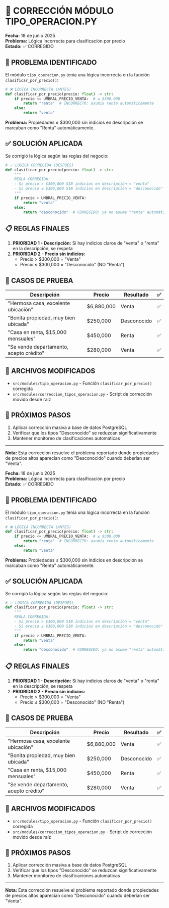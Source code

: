 # 🔧 CORRECCIÓN MÓDULO TIPO_OPERACION.PY

**Fecha:** 18 de junio 2025  
**Problema:** Lógica incorrecta para clasificación por precio  
**Estado:** ✅ CORREGIDO

## 🐛 PROBLEMA IDENTIFICADO

El módulo `tipo_operacion.py` tenía una lógica incorrecta en la función `clasificar_por_precio()`:

```python
# ❌ LÓGICA INCORRECTA (ANTES)
def clasificar_por_precio(precio: float) -> str:
    if precio <= UMBRAL_PRECIO_VENTA:  # ≤ $300,000
        return "renta"  # INCORRECTO: asumía renta automáticamente
    else:
        return "venta"
```

**Problema:** Propiedades ≤ $300,000 sin indicios en descripción se marcaban como "Renta" automáticamente.

## ✅ SOLUCIÓN APLICADA

Se corrigió la lógica según las reglas del negocio:

```python
# ✅ LÓGICA CORREGIDA (DESPUÉS)
def clasificar_por_precio(precio: float) -> str:
    """
    REGLA CORREGIDA:
    - Si precio > $300,000 SIN indicios en descripción = "venta"
    - Si precio ≤ $300,000 SIN indicios en descripción = "desconocido"
    """
    if precio > UMBRAL_PRECIO_VENTA:
        return "venta"
    else:
        return "desconocido"  # CORREGIDO: ya no asume "renta" automáticamente
```

## 📋 REGLAS FINALES

1. **PRIORIDAD 1 - Descripción:** Si hay indicios claros de "venta" o "renta" en la descripción, se respeta
2. **PRIORIDAD 2 - Precio sin indicios:**
   - Precio > $300,000 = "Venta"
   - Precio ≤ $300,000 = "Desconocido" (NO "Renta")

## 🧪 CASOS DE PRUEBA

| Descripción | Precio | Resultado | ✅ |
|-------------|--------|-----------|-----|
| "Hermosa casa, excelente ubicación" | $6,880,000 | Venta | ✅ |
| "Bonita propiedad, muy bien ubicada" | $250,000 | Desconocido | ✅ |
| "Casa en renta, $15,000 mensuales" | $450,000 | Renta | ✅ |
| "Se vende departamento, acepto crédito" | $280,000 | Venta | ✅ |

## 📁 ARCHIVOS MODIFICADOS

- `src/modules/tipo_operacion.py` - Función `clasificar_por_precio()` corregida
- `src/modules/correccion_tipos_operacion.py` - Script de corrección movido desde raíz

## 🔄 PRÓXIMOS PASOS

1. Aplicar corrección masiva a base de datos PostgreSQL
2. Verificar que los tipos "Desconocido" se reduzcan significativamente
3. Mantener monitoreo de clasificaciones automáticas

---
**Nota:** Esta corrección resuelve el problema reportado donde propiedades de precios altos aparecían como "Desconocido" cuando deberían ser "Venta". 

**Fecha:** 18 de junio 2025  
**Problema:** Lógica incorrecta para clasificación por precio  
**Estado:** ✅ CORREGIDO

## 🐛 PROBLEMA IDENTIFICADO

El módulo `tipo_operacion.py` tenía una lógica incorrecta en la función `clasificar_por_precio()`:

```python
# ❌ LÓGICA INCORRECTA (ANTES)
def clasificar_por_precio(precio: float) -> str:
    if precio <= UMBRAL_PRECIO_VENTA:  # ≤ $300,000
        return "renta"  # INCORRECTO: asumía renta automáticamente
    else:
        return "venta"
```

**Problema:** Propiedades ≤ $300,000 sin indicios en descripción se marcaban como "Renta" automáticamente.

## ✅ SOLUCIÓN APLICADA

Se corrigió la lógica según las reglas del negocio:

```python
# ✅ LÓGICA CORREGIDA (DESPUÉS)
def clasificar_por_precio(precio: float) -> str:
    """
    REGLA CORREGIDA:
    - Si precio > $300,000 SIN indicios en descripción = "venta"
    - Si precio ≤ $300,000 SIN indicios en descripción = "desconocido"
    """
    if precio > UMBRAL_PRECIO_VENTA:
        return "venta"
    else:
        return "desconocido"  # CORREGIDO: ya no asume "renta" automáticamente
```

## 📋 REGLAS FINALES

1. **PRIORIDAD 1 - Descripción:** Si hay indicios claros de "venta" o "renta" en la descripción, se respeta
2. **PRIORIDAD 2 - Precio sin indicios:**
   - Precio > $300,000 = "Venta"
   - Precio ≤ $300,000 = "Desconocido" (NO "Renta")

## 🧪 CASOS DE PRUEBA

| Descripción | Precio | Resultado | ✅ |
|-------------|--------|-----------|-----|
| "Hermosa casa, excelente ubicación" | $6,880,000 | Venta | ✅ |
| "Bonita propiedad, muy bien ubicada" | $250,000 | Desconocido | ✅ |
| "Casa en renta, $15,000 mensuales" | $450,000 | Renta | ✅ |
| "Se vende departamento, acepto crédito" | $280,000 | Venta | ✅ |

## 📁 ARCHIVOS MODIFICADOS

- `src/modules/tipo_operacion.py` - Función `clasificar_por_precio()` corregida
- `src/modules/correccion_tipos_operacion.py` - Script de corrección movido desde raíz

## 🔄 PRÓXIMOS PASOS

1. Aplicar corrección masiva a base de datos PostgreSQL
2. Verificar que los tipos "Desconocido" se reduzcan significativamente
3. Mantener monitoreo de clasificaciones automáticas

---
**Nota:** Esta corrección resuelve el problema reportado donde propiedades de precios altos aparecían como "Desconocido" cuando deberían ser "Venta". 